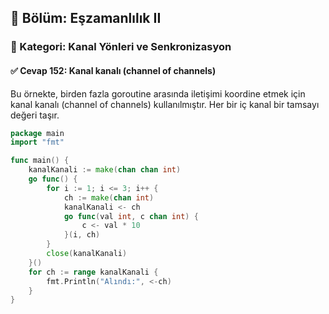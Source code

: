 ## 📘 Bölüm: Eşzamanlılık II  
### 🔹 Kategori: Kanal Yönleri ve Senkronizasyon  
#### ✅ Cevap 152: Kanal kanalı (channel of channels)

Bu örnekte, birden fazla goroutine arasında iletişimi koordine etmek için kanal kanalı (channel of channels) kullanılmıştır. Her bir iç kanal bir tamsayı değeri taşır.

```go
package main
import "fmt"

func main() {
    kanalKanali := make(chan chan int)
    go func() {
        for i := 1; i <= 3; i++ {
            ch := make(chan int)
            kanalKanali <- ch
            go func(val int, c chan int) {
                c <- val * 10
            }(i, ch)
        }
        close(kanalKanali)
    }()
    for ch := range kanalKanali {
        fmt.Println("Alındı:", <-ch)
    }
}
```
